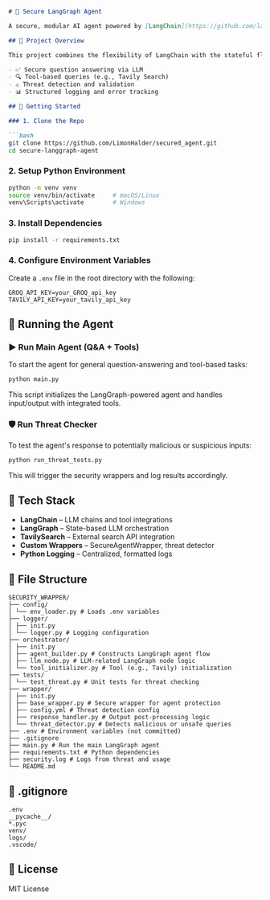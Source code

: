 
````markdown
# 🧠 Secure LangGraph Agent

A secure, modular AI agent powered by [LangChain](https://github.com/langchain-ai/langchain) and [LangGraph](https://github.com/langchain-ai/langgraph), with built-in support for tool use, threat detection, and structured logging.

## 📂 Project Overview

This project combines the flexibility of LangChain with the stateful flow control of LangGraph. It supports:

- ✅ Secure question answering via LLM  
- 🔍 Tool-based queries (e.g., Tavily Search)  
- ⚠️ Threat detection and validation  
- 📊 Structured logging and error tracking  

## 🚀 Getting Started

### 1. Clone the Repo

```bash
git clone https://github.com/LimonHalder/secured_agent.git
cd secure-langgraph-agent
````

### 2. Setup Python Environment

```bash
python -m venv venv
source venv/bin/activate     # macOS/Linux
venv\Scripts\activate        # Windows
```

### 3. Install Dependencies

```bash
pip install -r requirements.txt
```

### 4. Configure Environment Variables

Create a `.env` file in the root directory with the following:

```env
GROQ_API_KEY=your_GROQ_api_key
TAVILY_API_KEY=your_tavily_api_key
```

## 🧪 Running the Agent

### ▶️ Run Main Agent (Q\&A + Tools)

To start the agent for general question-answering and tool-based tasks:

```bash
python main.py
```

This script initializes the LangGraph-powered agent and handles input/output with integrated tools.

### 🛡️ Run Threat Checker

To test the agent's response to potentially malicious or suspicious inputs:

```bash
python run_threat_tests.py
```

This will trigger the security wrappers and log results accordingly.

## 🧰 Tech Stack

* **LangChain** – LLM chains and tool integrations
* **LangGraph** – State-based LLM orchestration
* **TavilySearch** – External search API integration
* **Custom Wrappers** – SecureAgentWrapper, threat detector
* **Python Logging** – Centralized, formatted logs

## 📁 File Structure

```
SECURITY_WRAPPER/
├── config/
│ └── env_loader.py # Loads .env variables
├── logger/
│ ├── init.py
│ └── logger.py # Logging configuration
├── orchestrator/
│ ├── init.py
│ ├── agent_builder.py # Constructs LangGraph agent flow
│ ├── llm_node.py # LLM-related LangGraph node logic
│ └── tool_initializer.py # Tool (e.g., Tavily) initialization
├── tests/
│ └── test_threat.py # Unit tests for threat checking
├── wrapper/
│ ├── init.py
│ ├── base_wrapper.py # Secure wrapper for agent protection
│ ├── config.yml # Threat detection config
│ ├── response_handler.py # Output post-processing logic
│ └── threat_detector.py # Detects malicious or unsafe queries
├── .env # Environment variables (not committed)
├── .gitignore
├── main.py # Run the main LangGraph agent
├── requirements.txt # Python dependencies
├── security.log # Logs from threat and usage
└── README.md
```

## 📄 .gitignore

```gitignore
.env
__pycache__/
*.pyc
venv/
logs/
.vscode/
```

## 📃 License

MIT License

```

```
